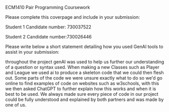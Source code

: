 ECM1410 Pair Programming Coursework

Please complete this coverpage and include in your submission:

Student 1 Candidate number: 730037522

Student 2 Candidate number:730026446

Please write below a short statement detailing how you used GenAI tools to assist in your submission:


throughout the project genAI was used to help us further our understanding of a question or syntax used. When making a new Classes such as Player and League we used ai to produce a skeleton code that we could then flesh out. Some parts of the code we were unsure exactly what to do so we'd go online to find examples of code on websites such as w3schools, with this we then asked ChatGPT to further explain how this works and when it is best to be used. We always made sure every piece of code in our project could be fully understood and explained by both partners and was made by one of us.